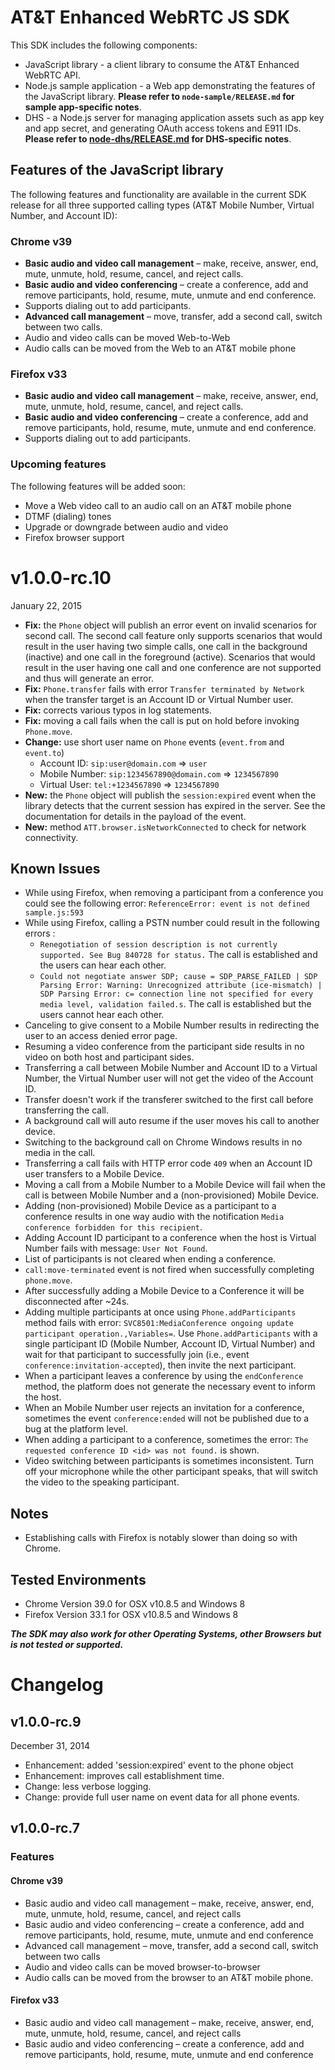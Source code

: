 # AT&T Enhanced WebRTC JS SDK

This SDK includes the following components:

* JavaScript library - a client library to consume the AT&T Enhanced WebRTC API.
* Node.js sample application - a Web app demonstrating the features
of the JavaScript library.   **Please refer to `node-sample/RELEASE.md` for sample app-specific notes**.
* DHS - a Node.js server for managing application assets such as app key and app secret, and generating OAuth access tokens and E911 IDs. **Please refer to [node-dhs/RELEASE.md](node-dhs/RELEASE.md) for DHS-specific notes**.

## Features of the JavaScript library

The following features and functionality are available in the current SDK release for all three supported calling types (AT&T Mobile Number, Virtual Number, and Account ID):

### Chrome v39

*	**Basic audio and video call management** – make, receive, answer, end, mute, unmute, hold, resume, cancel, and reject calls.
*	**Basic audio and video conferencing** – create a conference, add and remove participants, hold, resume, mute, unmute and end conference.
  *	Supports dialing out to add participants.
*	**Advanced call management** – move, transfer, add a second call, switch between two calls.
  *	Audio and video calls can be moved Web-to-Web
  *	Audio calls can be moved from the Web to an AT&T mobile phone


### Firefox v33

*	**Basic audio and video call management** – make, receive, answer, end, mute, unmute, hold, resume, cancel, and reject calls.
*	**Basic audio and video conferencing** – create a conference, add and remove participants, hold, resume, mute, unmute and end conference.
  *	Supports dialing out to add participants.

### Upcoming features

The following features will be added soon:

*	Move a Web video call to an audio call on an AT&T mobile phone
*	DTMF (dialing) tones
*	Upgrade or downgrade between audio and video
*	Firefox browser support

# v1.0.0-rc.10

January 22, 2015

* **Fix:** the `Phone` object will publish an error event on invalid scenarios for second call. The second call feature only supports scenarios that would result in the user having two simple calls, one call in the background (inactive) and one call in the foreground (active). Scenarios that would result in the user having one call and one conference are not supported and thus will generate an error.
* **Fix:** `Phone.transfer` fails with error `Transfer terminated by Network` when the transfer target is an Account ID or Virtual Number user.
* **Fix:** corrects various typos in log statements.
* **Fix:** moving a call fails when the call is put on hold before invoking `Phone.move`.
* **Change:** use short user name on `Phone` events (`event.from` and `event.to`)
  * Account ID: `sip:user@domain.com` => `user`
  * Mobile Number: `sip:1234567890@domain.com` => `1234567890`
  * Virtual User: `tel:+1234567890` => `1234567890`
* **New:** the `Phone` object will publish the `session:expired` event when the library detects that the current session has expired in the server. See the documentation for details in the payload of the event.
* **New:** method `ATT.browser.isNetworkConnected` to check for network connectivity.

## Known Issues

* While using Firefox, when removing a participant from a conference you could see the following error: `ReferenceError: event is not defined sample.js:593`
* While using Firefox, calling a PSTN number could result in the following errors :
  * `Renegotiation of session description is not currently supported. See Bug 840728 for status.` The call is established and the users can hear each other.
  * `Could not negotiate answer SDP; cause = SDP_PARSE_FAILED | SDP Parsing Error: Warning: Unrecognized attribute (ice-mismatch) | SDP Parsing Error: c= connection line not specified for every media level, validation failed.s`. The call is established but the users cannot hear each other.
* Canceling to give consent to a Mobile Number results in redirecting the user to an access denied error page. 
* Resuming a video conference from the participant side results in no video on both host and participant sides. 
* Transferring a call between Mobile Number and Account ID to a Virtual Number, the Virtual Number user will not get the video of the Account ID. 
* Transfer doesn't work if the transferer switched to the first call before transferring the call. 
* A background call will auto resume if the user moves his call to another device. 
* Switching to the background call on Chrome Windows results in no media in the call. 
* Transferring a call fails with HTTP error code `409` when an Account ID user transfers to a Mobile Device. 
* Moving a call from a Mobile Number to a Mobile Device will fail when the call is between Mobile Number and a (non-provisioned) Mobile Device. 
* Adding (non-provisioned) Mobile Device as a participant to a conference results in one way audio with the notification `Media conference forbidden for this recipient`. 
* Adding Account ID participant to a conference when the host is Virtual Number fails with message: `User Not Found`. 
* List of participants is not cleared when ending a conference. 
* `call:move-terminated` event is not fired when successfully completing `phone.move`.
* After successfully adding a Mobile Device to a Conference it will be disconnected after ~24s.
* Adding multiple participants at once using `Phone.addParticipants` method fails with error: `SVC8501:MediaConference ongoing update participant operation.,Variables=`. Use `Phone.addParticipants`
with a single participant ID (Mobile Number, Account ID, Virtual Number) and wait for that participant to
successfully join (i.e., event `conference:invitation-accepted`), then invite the next participant.
* When a participant leaves a conference by using the `endConference` method, the platform does not generate
the necessary event to inform the host.
* When an Mobile Number user rejects an invitation for a conference, sometimes the event `conference:ended` will not
be published due to a bug at the platform level.
* When adding a participant to a conference, sometimes the error: `The requested conference ID <id> was not found.`
is shown.
* Video switching between participants is sometimes inconsistent. Turn off your microphone while the other participant speaks, that will switch the video to the speaking participant.

## Notes

* Establishing calls with Firefox is notably slower than doing so with Chrome.

## Tested Environments

* Chrome Version 39.0 for OSX v10.8.5 and Windows 8
* Firefox Version 33.1 for OSX v10.8.5 and Windows 8

**_The SDK may also work for other Operating Systems, other Browsers but is not tested or supported._**


# Changelog

## v1.0.0-rc.9

December 31, 2014

* Enhancement: added 'session:expired' event to the phone object
* Enhancement: improves call establishment time.
* Change: less verbose logging.
* Change: provide full user name on event data for all phone events.

## v1.0.0-rc.7

### Features

#### Chrome v39

*	Basic audio and video call management – make, receive, answer, end, mute, unmute, hold, resume, cancel, and reject calls
*	Basic audio and video conferencing – create a conference, add and remove participants, hold, resume, mute, unmute and end conference
*	Advanced call management – move, transfer, add a second call, switch between two calls
*	Audio and video calls can be moved browser-to-browser
*	Audio calls can be moved from the browser to an AT&T mobile phone.


#### Firefox v33

*	Basic audio and video call management – make, receive, answer, end, mute, unmute, hold, resume, cancel, and reject calls
*	Basic audio and video conferencing – create a conference, add and remove participants, hold, resume, mute, unmute and end conference
